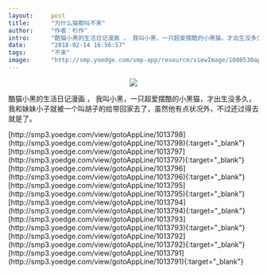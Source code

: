 ```yaml
---
layout:     post
title:      "为什么猫都叫不来"
author:     "作者：杉作"
intro:      "酷猫小黑的生活日记漫画 ， 我叫小黑，一只超爱摆酷的小黑猫，才出生没多久，我和妹妹小子就被一个叫胡子的给带回家去了，虽然他有点状况外，不过还过得去就是了。"
date:       "2018-02-14 16:56:57"
tags:       "不来"
image:      "http://smp.yoedge.com/smp-app/resource/viewImage/1000530appline.png"
---
```

<div style="text-align: center">
<p><img src="http://smp.yoedge.com/smp-app/resource/viewImage/1000530appline.png"/></p>
</div>
<p class="post-meta">
<span>酷猫小黑的生活日记漫画 ， 我叫小黑，一只超爱摆酷的小黑猫，才出生没多久，我和妹妹小子就被一个叫胡子的给带回家去了，虽然他有点状况外，不过还过得去就是了。</span>
</p>
[http://smp3.yoedge.com/view/gotoAppLine/1013798](http://smp3.yoedge.com/view/gotoAppLine/1013798){:target="_blank"}
[http://smp3.yoedge.com/view/gotoAppLine/1013797](http://smp3.yoedge.com/view/gotoAppLine/1013797){:target="_blank"}
[http://smp3.yoedge.com/view/gotoAppLine/1013796](http://smp3.yoedge.com/view/gotoAppLine/1013796){:target="_blank"}
[http://smp3.yoedge.com/view/gotoAppLine/1013795](http://smp3.yoedge.com/view/gotoAppLine/1013795){:target="_blank"}
[http://smp3.yoedge.com/view/gotoAppLine/1013794](http://smp3.yoedge.com/view/gotoAppLine/1013794){:target="_blank"}
[http://smp3.yoedge.com/view/gotoAppLine/1013793](http://smp3.yoedge.com/view/gotoAppLine/1013793){:target="_blank"}
[http://smp3.yoedge.com/view/gotoAppLine/1013792](http://smp3.yoedge.com/view/gotoAppLine/1013792){:target="_blank"}
[http://smp3.yoedge.com/view/gotoAppLine/1013791](http://smp3.yoedge.com/view/gotoAppLine/1013791){:target="_blank"}


